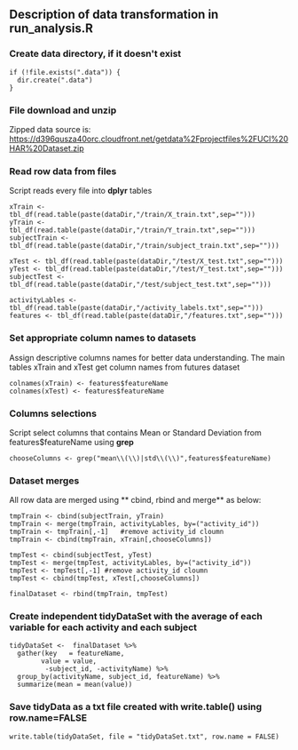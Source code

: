 ## Description of data transformation in run_analysis.R

### Create data directory, if it doesn't exist

```
if (!file.exists(".data")) {
  dir.create(".data")
}
```


### File download and unzip

Zipped data source is: https://d396qusza40orc.cloudfront.net/getdata%2Fprojectfiles%2FUCI%20HAR%20Dataset.zip


### Read row data from files

Script reads every file into **dplyr** tables

```
xTrain <- tbl_df(read.table(paste(dataDir,"/train/X_train.txt",sep="")))
yTrain <- tbl_df(read.table(paste(dataDir,"/train/Y_train.txt",sep="")))
subjectTrain <- tbl_df(read.table(paste(dataDir,"/train/subject_train.txt",sep="")))

xTest <- tbl_df(read.table(paste(dataDir,"/test/X_test.txt",sep="")))
yTest <- tbl_df(read.table(paste(dataDir,"/test/Y_test.txt",sep="")))
subjectTest <- tbl_df(read.table(paste(dataDir,"/test/subject_test.txt",sep="")))

activityLables <- tbl_df(read.table(paste(dataDir,"/activity_labels.txt",sep="")))
features <- tbl_df(read.table(paste(dataDir,"/features.txt",sep="")))
```


### Set appropriate column names to datasets

Assign descriptive columns names for better data understanding. The main tables xTrain and xTest get column names from futures dataset

```
colnames(xTrain) <- features$featureName
colnames(xTest) <- features$featureName
```


### Columns selections

Script select columns that contains Mean or Standard Deviation from features$featureName using **grep** 

```
chooseColumns <- grep("mean\\(\\)|std\\(\\)",features$featureName)
```


### Dataset merges

All row data are merged using ** cbind, rbind and merge** as below:

```
tmpTrain <- cbind(subjectTrain, yTrain)
tmpTrain <- merge(tmpTrain, activityLables, by=("activity_id"))
tmpTrain <- tmpTrain[,-1]   #remove activity_id cloumn
tmpTrain <- cbind(tmpTrain, xTrain[,chooseColumns])

tmpTest <- cbind(subjectTest, yTest)
tmpTest <- merge(tmpTest, activityLables, by=("activity_id"))
tmpTest <- tmpTest[,-1] #remove activity_id cloumn
tmpTest <- cbind(tmpTest, xTest[,chooseColumns])

finalDataset <- rbind(tmpTrain, tmpTest)
```


### Create independent tidyDataSet with the average of each variable for each activity and each subject

```
tidyDataSet <-  finalDataset %>%
  gather(key   = featureName,
        value = value,
         -subject_id, -activityName) %>% 
  group_by(activityName, subject_id, featureName) %>%
  summarize(mean = mean(value))
```


### Save tidyData as a txt file created with write.table() using row.name=FALSE

```
write.table(tidyDataSet, file = "tidyDataSet.txt", row.name = FALSE)
```

